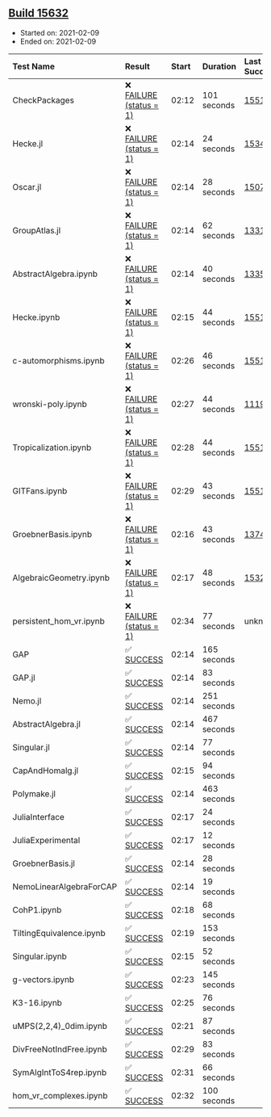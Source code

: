 ## [Build 15632](https://oscarci.mathematik.uni-kl.de/job/oscar/15632/)

* Started on: 2021-02-09
* Ended on: 2021-02-09

| Test Name    | Result | Start | Duration | Last Success | First Failure |
|:-------------|:-------|:------|:---------|:-------------|:--------------|
| CheckPackages | ❌ [FAILURE (status = 1)](https://oscarci.mathematik.uni-kl.de/job/oscar/15632/artifact/logs/build-15632/CheckPackages.log) | 02:12 | 101 seconds | [15514](https://oscarci.mathematik.uni-kl.de/job/oscar/15514/) | [15515](https://oscarci.mathematik.uni-kl.de/job/oscar/15515/) |
| Hecke.jl | ❌ [FAILURE (status = 1)](https://oscarci.mathematik.uni-kl.de/job/oscar/15632/artifact/logs/build-15632/Hecke.jl.log) | 02:14 | 24 seconds | [15344](https://oscarci.mathematik.uni-kl.de/job/oscar/15344/) | [15348](https://oscarci.mathematik.uni-kl.de/job/oscar/15348/) |
| Oscar.jl | ❌ [FAILURE (status = 1)](https://oscarci.mathematik.uni-kl.de/job/oscar/15632/artifact/logs/build-15632/Oscar.jl.log) | 02:14 | 28 seconds | [15079](https://oscarci.mathematik.uni-kl.de/job/oscar/15079/) | [15080](https://oscarci.mathematik.uni-kl.de/job/oscar/15080/) |
| GroupAtlas.jl | ❌ [FAILURE (status = 1)](https://oscarci.mathematik.uni-kl.de/job/oscar/15632/artifact/logs/build-15632/GroupAtlas.jl.log) | 02:14 | 62 seconds | [13311](https://oscarci.mathematik.uni-kl.de/job/oscar/13311/) | [13312](https://oscarci.mathematik.uni-kl.de/job/oscar/13312/) |
| AbstractAlgebra.ipynb | ❌ [FAILURE (status = 1)](https://oscarci.mathematik.uni-kl.de/job/oscar/15632/artifact/logs/build-15632/AbstractAlgebra.ipynb.log) | 02:14 | 40 seconds | [13355](https://oscarci.mathematik.uni-kl.de/job/oscar/13355/) | [13356](https://oscarci.mathematik.uni-kl.de/job/oscar/13356/) |
| Hecke.ipynb | ❌ [FAILURE (status = 1)](https://oscarci.mathematik.uni-kl.de/job/oscar/15632/artifact/logs/build-15632/Hecke.ipynb.log) | 02:15 | 44 seconds | [15514](https://oscarci.mathematik.uni-kl.de/job/oscar/15514/) | [15515](https://oscarci.mathematik.uni-kl.de/job/oscar/15515/) |
| c-automorphisms.ipynb | ❌ [FAILURE (status = 1)](https://oscarci.mathematik.uni-kl.de/job/oscar/15632/artifact/logs/build-15632/c-automorphisms.ipynb.log) | 02:26 | 46 seconds | [15514](https://oscarci.mathematik.uni-kl.de/job/oscar/15514/) | [15515](https://oscarci.mathematik.uni-kl.de/job/oscar/15515/) |
| wronski-poly.ipynb | ❌ [FAILURE (status = 1)](https://oscarci.mathematik.uni-kl.de/job/oscar/15632/artifact/logs/build-15632/wronski-poly.ipynb.log) | 02:27 | 44 seconds | [11192](https://oscarci.mathematik.uni-kl.de/job/oscar/11192/) | [11193](https://oscarci.mathematik.uni-kl.de/job/oscar/11193/) |
| Tropicalization.ipynb | ❌ [FAILURE (status = 1)](https://oscarci.mathematik.uni-kl.de/job/oscar/15632/artifact/logs/build-15632/Tropicalization.ipynb.log) | 02:28 | 44 seconds | [15514](https://oscarci.mathematik.uni-kl.de/job/oscar/15514/) | [15515](https://oscarci.mathematik.uni-kl.de/job/oscar/15515/) |
| GITFans.ipynb | ❌ [FAILURE (status = 1)](https://oscarci.mathematik.uni-kl.de/job/oscar/15632/artifact/logs/build-15632/GITFans.ipynb.log) | 02:29 | 43 seconds | [15514](https://oscarci.mathematik.uni-kl.de/job/oscar/15514/) | [15515](https://oscarci.mathematik.uni-kl.de/job/oscar/15515/) |
| GroebnerBasis.ipynb | ❌ [FAILURE (status = 1)](https://oscarci.mathematik.uni-kl.de/job/oscar/15632/artifact/logs/build-15632/GroebnerBasis.ipynb.log) | 02:16 | 43 seconds | [13748](https://oscarci.mathematik.uni-kl.de/job/oscar/13748/) | [13749](https://oscarci.mathematik.uni-kl.de/job/oscar/13749/) |
| AlgebraicGeometry.ipynb | ❌ [FAILURE (status = 1)](https://oscarci.mathematik.uni-kl.de/job/oscar/15632/artifact/logs/build-15632/AlgebraicGeometry.ipynb.log) | 02:17 | 48 seconds | [15322](https://oscarci.mathematik.uni-kl.de/job/oscar/15322/) | [15323](https://oscarci.mathematik.uni-kl.de/job/oscar/15323/) |
| persistent_hom_vr.ipynb | ❌ [FAILURE (status = 1)](https://oscarci.mathematik.uni-kl.de/job/oscar/15632/artifact/logs/build-15632/persistent_hom_vr.ipynb.log) | 02:34 | 77 seconds | unknown | unknown |
| GAP | ✅ [SUCCESS](https://oscarci.mathematik.uni-kl.de/job/oscar/15632/artifact/logs/build-15632/GAP.log) | 02:14 | 165 seconds |  |  |
| GAP.jl | ✅ [SUCCESS](https://oscarci.mathematik.uni-kl.de/job/oscar/15632/artifact/logs/build-15632/GAP.jl.log) | 02:14 | 83 seconds |  |  |
| Nemo.jl | ✅ [SUCCESS](https://oscarci.mathematik.uni-kl.de/job/oscar/15632/artifact/logs/build-15632/Nemo.jl.log) | 02:14 | 251 seconds |  |  |
| AbstractAlgebra.jl | ✅ [SUCCESS](https://oscarci.mathematik.uni-kl.de/job/oscar/15632/artifact/logs/build-15632/AbstractAlgebra.jl.log) | 02:14 | 467 seconds |  |  |
| Singular.jl | ✅ [SUCCESS](https://oscarci.mathematik.uni-kl.de/job/oscar/15632/artifact/logs/build-15632/Singular.jl.log) | 02:14 | 77 seconds |  |  |
| CapAndHomalg.jl | ✅ [SUCCESS](https://oscarci.mathematik.uni-kl.de/job/oscar/15632/artifact/logs/build-15632/CapAndHomalg.jl.log) | 02:15 | 94 seconds |  |  |
| Polymake.jl | ✅ [SUCCESS](https://oscarci.mathematik.uni-kl.de/job/oscar/15632/artifact/logs/build-15632/Polymake.jl.log) | 02:14 | 463 seconds |  |  |
| JuliaInterface | ✅ [SUCCESS](https://oscarci.mathematik.uni-kl.de/job/oscar/15632/artifact/logs/build-15632/JuliaInterface.log) | 02:17 | 24 seconds |  |  |
| JuliaExperimental | ✅ [SUCCESS](https://oscarci.mathematik.uni-kl.de/job/oscar/15632/artifact/logs/build-15632/JuliaExperimental.log) | 02:17 | 12 seconds |  |  |
| GroebnerBasis.jl | ✅ [SUCCESS](https://oscarci.mathematik.uni-kl.de/job/oscar/15632/artifact/logs/build-15632/GroebnerBasis.jl.log) | 02:14 | 28 seconds |  |  |
| NemoLinearAlgebraForCAP | ✅ [SUCCESS](https://oscarci.mathematik.uni-kl.de/job/oscar/15632/artifact/logs/build-15632/NemoLinearAlgebraForCAP.log) | 02:14 | 19 seconds |  |  |
| CohP1.ipynb | ✅ [SUCCESS](https://oscarci.mathematik.uni-kl.de/job/oscar/15632/artifact/logs/build-15632/CohP1.ipynb.log) | 02:18 | 68 seconds |  |  |
| TiltingEquivalence.ipynb | ✅ [SUCCESS](https://oscarci.mathematik.uni-kl.de/job/oscar/15632/artifact/logs/build-15632/TiltingEquivalence.ipynb.log) | 02:19 | 153 seconds |  |  |
| Singular.ipynb | ✅ [SUCCESS](https://oscarci.mathematik.uni-kl.de/job/oscar/15632/artifact/logs/build-15632/Singular.ipynb.log) | 02:15 | 52 seconds |  |  |
| g-vectors.ipynb | ✅ [SUCCESS](https://oscarci.mathematik.uni-kl.de/job/oscar/15632/artifact/logs/build-15632/g-vectors.ipynb.log) | 02:23 | 145 seconds |  |  |
| K3-16.ipynb | ✅ [SUCCESS](https://oscarci.mathematik.uni-kl.de/job/oscar/15632/artifact/logs/build-15632/K3-16.ipynb.log) | 02:25 | 76 seconds |  |  |
| uMPS(2,2,4)_0dim.ipynb | ✅ [SUCCESS](https://oscarci.mathematik.uni-kl.de/job/oscar/15632/artifact/logs/build-15632/uMPS-2-2-4-_0dim.ipynb.log) | 02:21 | 87 seconds |  |  |
| DivFreeNotIndFree.ipynb | ✅ [SUCCESS](https://oscarci.mathematik.uni-kl.de/job/oscar/15632/artifact/logs/build-15632/DivFreeNotIndFree.ipynb.log) | 02:29 | 83 seconds |  |  |
| SymAlgIntToS4rep.ipynb | ✅ [SUCCESS](https://oscarci.mathematik.uni-kl.de/job/oscar/15632/artifact/logs/build-15632/SymAlgIntToS4rep.ipynb.log) | 02:31 | 66 seconds |  |  |
| hom_vr_complexes.ipynb | ✅ [SUCCESS](https://oscarci.mathematik.uni-kl.de/job/oscar/15632/artifact/logs/build-15632/hom_vr_complexes.ipynb.log) | 02:32 | 100 seconds |  |  |
